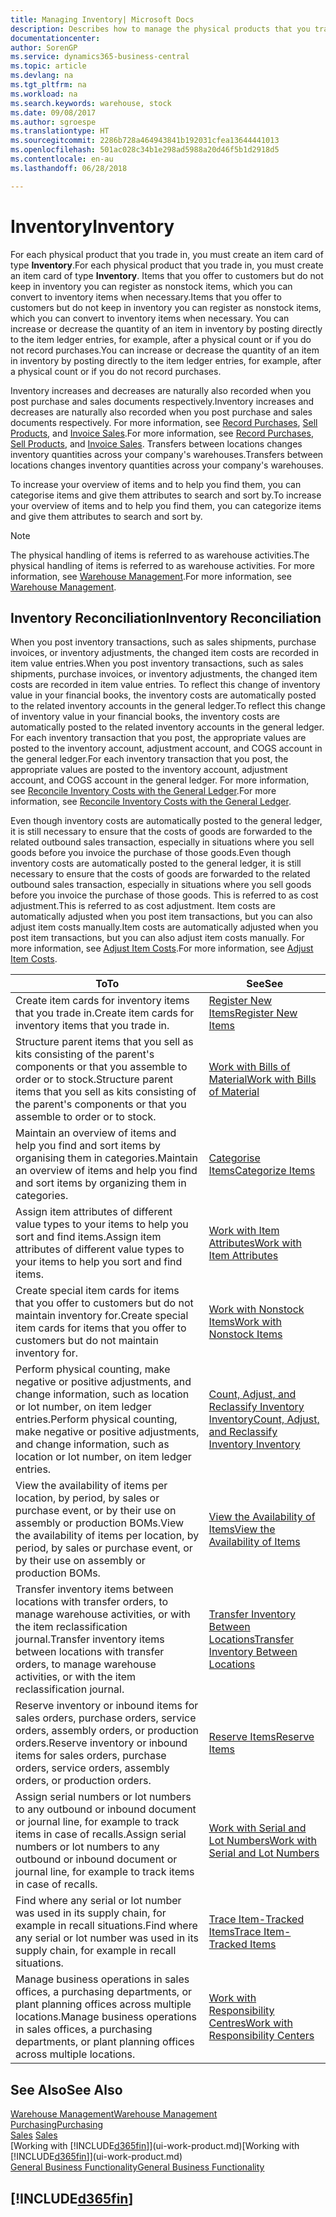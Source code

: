 ```yaml
---
title: Managing Inventory| Microsoft Docs
description: Describes how to manage the physical products that you trade in, for example, handling the stock in your warehouse.
documentationcenter: 
author: SorenGP
ms.service: dynamics365-business-central
ms.topic: article
ms.devlang: na
ms.tgt_pltfrm: na
ms.workload: na
ms.search.keywords: warehouse, stock
ms.date: 09/08/2017
ms.author: sgroespe
ms.translationtype: HT
ms.sourcegitcommit: 2286b728a464943841b192031cfea13644441013
ms.openlocfilehash: 501ac028c34b1e298ad5988a20d46f5b1d2918d5
ms.contentlocale: en-au
ms.lasthandoff: 06/28/2018

---
```


# <a name="inventory"></a><span data-ttu-id="d6971-103">Inventory</span><span class="sxs-lookup"><span data-stu-id="d6971-103">Inventory</span></span>
<span data-ttu-id="d6971-104">For each physical product that you trade in, you must create an item card of type **Inventory**.</span><span class="sxs-lookup"><span data-stu-id="d6971-104">For each physical product that you trade in, you must create an item card of type **Inventory**.</span></span> <span data-ttu-id="d6971-105">Items that you offer to customers but do not keep in inventory you can register as nonstock items, which you can convert to inventory items when necessary.</span><span class="sxs-lookup"><span data-stu-id="d6971-105">Items that you offer to customers but do not keep in inventory you can register as nonstock items, which you can convert to inventory items when necessary.</span></span> <span data-ttu-id="d6971-106">You can increase or decrease the quantity of an item in inventory by posting directly to the item ledger entries, for example, after a physical count or if you do not record purchases.</span><span class="sxs-lookup"><span data-stu-id="d6971-106">You can increase or decrease the quantity of an item in inventory by posting directly to the item ledger entries, for example, after a physical count or if you do not record purchases.</span></span>

<span data-ttu-id="d6971-107">Inventory increases and decreases are naturally also recorded when you post purchase and sales documents respectively.</span><span class="sxs-lookup"><span data-stu-id="d6971-107">Inventory increases and decreases are naturally also recorded when you post purchase and sales documents respectively.</span></span> <span data-ttu-id="d6971-108">For more information, see [Record Purchases](purchasing-how-record-purchases.md), [Sell Products](sales-how-sell-products.md), and [Invoice Sales](sales-how-invoice-sales.md).</span><span class="sxs-lookup"><span data-stu-id="d6971-108">For more information, see [Record Purchases](purchasing-how-record-purchases.md), [Sell Products](sales-how-sell-products.md), and [Invoice Sales](sales-how-invoice-sales.md).</span></span> <span data-ttu-id="d6971-109">Transfers between locations changes inventory quantities across your company's warehouses.</span><span class="sxs-lookup"><span data-stu-id="d6971-109">Transfers between locations changes inventory quantities across your company's warehouses.</span></span>   

<span data-ttu-id="d6971-110">To increase your overview of items and to help you find them, you can categorise items and give them attributes to search and sort by.</span><span class="sxs-lookup"><span data-stu-id="d6971-110">To increase your overview of items and to help you find them, you can categorize items and give them attributes to search and sort by.</span></span>

> [!NOTE]
> <span data-ttu-id="d6971-111">The physical handling of items is referred to as warehouse activities.</span><span class="sxs-lookup"><span data-stu-id="d6971-111">The physical handling of items is referred to as warehouse activities.</span></span> <span data-ttu-id="d6971-112">For more information, see [Warehouse Management](warehouse-manage-warehouse.md).</span><span class="sxs-lookup"><span data-stu-id="d6971-112">For more information, see [Warehouse Management](warehouse-manage-warehouse.md).</span></span>

## <a name="inventory-reconciliation"></a><span data-ttu-id="d6971-113">Inventory Reconciliation</span><span class="sxs-lookup"><span data-stu-id="d6971-113">Inventory Reconciliation</span></span>
<span data-ttu-id="d6971-114">When you post inventory transactions, such as sales shipments, purchase invoices, or inventory adjustments, the changed item costs are recorded in item value entries.</span><span class="sxs-lookup"><span data-stu-id="d6971-114">When you post inventory transactions, such as sales shipments, purchase invoices, or inventory adjustments, the changed item costs are recorded in item value entries.</span></span> <span data-ttu-id="d6971-115">To reflect this change of inventory value in your financial books, the inventory costs are automatically posted to the related inventory accounts in the general ledger.</span><span class="sxs-lookup"><span data-stu-id="d6971-115">To reflect this change of inventory value in your financial books, the inventory costs are automatically posted to the related inventory accounts in the general ledger.</span></span> <span data-ttu-id="d6971-116">For each inventory transaction that you post, the appropriate values are posted to the inventory account, adjustment account, and COGS account in the general ledger.</span><span class="sxs-lookup"><span data-stu-id="d6971-116">For each inventory transaction that you post, the appropriate values are posted to the inventory account, adjustment account, and COGS account in the general ledger.</span></span> <span data-ttu-id="d6971-117">For more information, see [Reconcile Inventory Costs with the General Ledger](finance-how-to-post-inventory-costs-to-the-general-ledger.md).</span><span class="sxs-lookup"><span data-stu-id="d6971-117">For more information, see [Reconcile Inventory Costs with the General Ledger](finance-how-to-post-inventory-costs-to-the-general-ledger.md).</span></span>

<span data-ttu-id="d6971-118">Even though inventory costs are automatically posted to the general ledger, it is still necessary to ensure that the costs of goods are forwarded to the related outbound sales transaction, especially in situations where you sell goods before you invoice the purchase of those goods.</span><span class="sxs-lookup"><span data-stu-id="d6971-118">Even though inventory costs are automatically posted to the general ledger, it is still necessary to ensure that the costs of goods are forwarded to the related outbound sales transaction, especially in situations where you sell goods before you invoice the purchase of those goods.</span></span> <span data-ttu-id="d6971-119">This is referred to as cost adjustment.</span><span class="sxs-lookup"><span data-stu-id="d6971-119">This is referred to as cost adjustment.</span></span> <span data-ttu-id="d6971-120">Item costs are automatically adjusted when you post item transactions, but you can also adjust item costs manually.</span><span class="sxs-lookup"><span data-stu-id="d6971-120">Item costs are automatically adjusted when you post item transactions, but you can also adjust item costs manually.</span></span> <span data-ttu-id="d6971-121">For more information, see [Adjust Item Costs](inventory-how-adjust-item-costs.md).</span><span class="sxs-lookup"><span data-stu-id="d6971-121">For more information, see [Adjust Item Costs](inventory-how-adjust-item-costs.md).</span></span>

|<span data-ttu-id="d6971-122">To</span><span class="sxs-lookup"><span data-stu-id="d6971-122">To</span></span> |<span data-ttu-id="d6971-123">See</span><span class="sxs-lookup"><span data-stu-id="d6971-123">See</span></span> |
|---|----|
|<span data-ttu-id="d6971-124">Create item cards for inventory items that you trade in.</span><span class="sxs-lookup"><span data-stu-id="d6971-124">Create item cards for inventory items that you trade in.</span></span>|[<span data-ttu-id="d6971-125">Register New Items</span><span class="sxs-lookup"><span data-stu-id="d6971-125">Register New Items</span></span>](inventory-how-register-new-items.md)|
|<span data-ttu-id="d6971-126">Structure parent items that you sell as kits consisting of the parent's components or that you assemble to order or to stock.</span><span class="sxs-lookup"><span data-stu-id="d6971-126">Structure parent items that you sell as kits consisting of the parent's components or that you assemble to order or to stock.</span></span>|[<span data-ttu-id="d6971-127">Work with Bills of Material</span><span class="sxs-lookup"><span data-stu-id="d6971-127">Work with Bills of Material</span></span>](inventory-how-work-BOMs.md)|
|<span data-ttu-id="d6971-128">Maintain an overview of items and help you find and sort items by organising them in categories.</span><span class="sxs-lookup"><span data-stu-id="d6971-128">Maintain an overview of items and help you find and sort items by organizing them in categories.</span></span>|[<span data-ttu-id="d6971-129">Categorise Items</span><span class="sxs-lookup"><span data-stu-id="d6971-129">Categorize Items</span></span>](inventory-how-categorize-items.md)|
|<span data-ttu-id="d6971-130">Assign item attributes of different value types to your items to help you sort and find items.</span><span class="sxs-lookup"><span data-stu-id="d6971-130">Assign item attributes of different value types to your items to help you sort and find items.</span></span>|[<span data-ttu-id="d6971-131">Work with Item Attributes</span><span class="sxs-lookup"><span data-stu-id="d6971-131">Work with Item Attributes</span></span>](inventory-how-work-item-attributes.md)|
|<span data-ttu-id="d6971-132">Create special item cards for items that you offer to customers but do not maintain inventory for.</span><span class="sxs-lookup"><span data-stu-id="d6971-132">Create special item cards for items that you offer to customers but do not maintain inventory for.</span></span>|[<span data-ttu-id="d6971-133">Work with Nonstock Items</span><span class="sxs-lookup"><span data-stu-id="d6971-133">Work with Nonstock Items</span></span>](inventory-how-work-nonstock-items.md)|
|<span data-ttu-id="d6971-134">Perform physical counting, make negative or positive adjustments, and change information, such as location or lot number, on item ledger entries.</span><span class="sxs-lookup"><span data-stu-id="d6971-134">Perform physical counting, make negative or positive adjustments, and change information, such as location or lot number, on item ledger entries.</span></span>|[<span data-ttu-id="d6971-135">Count, Adjust, and Reclassify Inventory Inventory</span><span class="sxs-lookup"><span data-stu-id="d6971-135">Count, Adjust, and Reclassify Inventory Inventory</span></span>](inventory-how-count-adjust-reclassify.md)|
|<span data-ttu-id="d6971-136">View the availability of items per location, by period, by sales or purchase event, or by their use on assembly or production BOMs.</span><span class="sxs-lookup"><span data-stu-id="d6971-136">View the availability of items per location, by period, by sales or purchase event, or by their use on assembly or production BOMs.</span></span>|[<span data-ttu-id="d6971-137">View the Availability of Items</span><span class="sxs-lookup"><span data-stu-id="d6971-137">View the Availability of Items</span></span>](inventory-how-availability-overview.md)|
|<span data-ttu-id="d6971-138">Transfer inventory items between locations with transfer orders, to manage warehouse activities, or with the item reclassification journal.</span><span class="sxs-lookup"><span data-stu-id="d6971-138">Transfer inventory items between locations with transfer orders, to manage warehouse activities, or with the item reclassification journal.</span></span>|[<span data-ttu-id="d6971-139">Transfer Inventory Between Locations</span><span class="sxs-lookup"><span data-stu-id="d6971-139">Transfer Inventory Between Locations</span></span>](inventory-how-transfer-between-locations.md)|
|<span data-ttu-id="d6971-140">Reserve inventory or inbound items for sales orders, purchase orders, service orders, assembly orders, or production orders.</span><span class="sxs-lookup"><span data-stu-id="d6971-140">Reserve inventory or inbound items for sales orders, purchase orders, service orders, assembly orders, or production orders.</span></span>|[<span data-ttu-id="d6971-141">Reserve Items</span><span class="sxs-lookup"><span data-stu-id="d6971-141">Reserve Items</span></span>](inventory-how-to-reserve-items.md)|
|<span data-ttu-id="d6971-142">Assign serial numbers or lot numbers to any outbound or inbound document or journal line, for example to track items in case of recalls.</span><span class="sxs-lookup"><span data-stu-id="d6971-142">Assign serial numbers or lot numbers to any outbound or inbound document or journal line, for example to track items in case of recalls.</span></span>|[<span data-ttu-id="d6971-143">Work with Serial and Lot Numbers</span><span class="sxs-lookup"><span data-stu-id="d6971-143">Work with Serial and Lot Numbers</span></span>](inventory-how-work-item-tracking.md)|
|<span data-ttu-id="d6971-144">Find where any serial or lot number was used in its supply chain, for example in recall situations.</span><span class="sxs-lookup"><span data-stu-id="d6971-144">Find where any serial or lot number was used in its supply chain, for example in recall situations.</span></span>|[<span data-ttu-id="d6971-145">Trace Item-Tracked Items</span><span class="sxs-lookup"><span data-stu-id="d6971-145">Trace Item-Tracked Items</span></span>](inventory-how-to-trace-item-tracked-items.md)|
|<span data-ttu-id="d6971-146">Manage business operations in sales offices, a purchasing departments, or plant planning offices across multiple locations.</span><span class="sxs-lookup"><span data-stu-id="d6971-146">Manage business operations in sales offices, a purchasing departments, or plant planning offices across multiple locations.</span></span>|[<span data-ttu-id="d6971-147">Work with Responsibility Centres</span><span class="sxs-lookup"><span data-stu-id="d6971-147">Work with Responsibility Centers</span></span>](inventory-responsibility-centers.md)|

## <a name="see-also"></a><span data-ttu-id="d6971-148">See Also</span><span class="sxs-lookup"><span data-stu-id="d6971-148">See Also</span></span>  
[<span data-ttu-id="d6971-149">Warehouse Management</span><span class="sxs-lookup"><span data-stu-id="d6971-149">Warehouse Management</span></span>](warehouse-manage-warehouse.md)  
[<span data-ttu-id="d6971-150">Purchasing</span><span class="sxs-lookup"><span data-stu-id="d6971-150">Purchasing</span></span>](purchasing-manage-purchasing.md)  
<span data-ttu-id="d6971-151">[Sales](sales-manage-sales.md)  </span><span class="sxs-lookup"><span data-stu-id="d6971-151">[Sales](sales-manage-sales.md)  </span></span>  
<span data-ttu-id="d6971-152">[Working with [!INCLUDE[d365fin](includes/d365fin_md.md)]](ui-work-product.md)</span><span class="sxs-lookup"><span data-stu-id="d6971-152">[Working with [!INCLUDE[d365fin](includes/d365fin_md.md)]](ui-work-product.md)</span></span>  
[<span data-ttu-id="d6971-153">General Business Functionality</span><span class="sxs-lookup"><span data-stu-id="d6971-153">General Business Functionality</span></span>](ui-across-business-areas.md)

## [!INCLUDE[d365fin](includes/free_trial_md.md)]  
 

